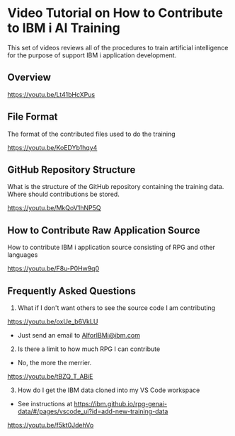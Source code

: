 # Video Tutorial on How to Contribute to IBM i AI Training

This set of videos reviews all of the procedures to train artificial intelligence
for the purpose of support IBM i application development.

## Overview

https://youtu.be/Lt41bHcXPus

## File Format

The format of the contributed files used to do the training

https://youtu.be/KoEDYb1hqy4

## GitHub Repository Structure

What is the structure of the GitHub repository containing the training data.  Where should contributions be stored.

https://youtu.be/MkQoV1hNP5Q

## How to Contribute Raw Application Source

How to contribute IBM i application source consisting of RPG and other languages

https://youtu.be/F8u-P0Hw9q0

## Frequently Asked Questions

1) What if I don't want others to see the source code I am contributing

https://youtu.be/oxUe_b6VkLU

- Just send an email to AIforIBMi@ibm.com 

2) Is there a limit to how much RPG I can contribute

- No, the more the merrier.

https://youtu.be/tBZQ_T_ABiE

3) How do I get the IBM data cloned into my VS Code workspace

- See instructions at https://ibm.github.io/rpg-genai-data/#/pages/vscode_ui?id=add-new-training-data

https://youtu.be/f5kt0JdehVo

